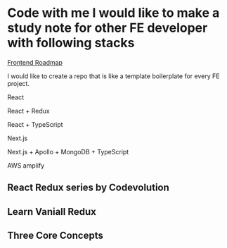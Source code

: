 # Code with me I would like to make a study note for other FE developer with following stacks

[Frontend Roadmap](https://roadmap.sh/frontend)

I would like to create a repo that is like a template boilerplate for every FE project.

React

React + Redux

React + TypeScript

Next.js

Next.js + Apollo + MongoDB + TypeScript

AWS amplify

## React Redux series by Codevolution

## Learn Vaniall Redux

## Three Core Concepts
